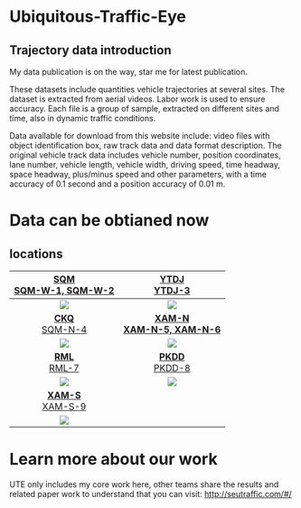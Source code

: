 # Ubiquitous-Traffic-Eye
## Trajectory data introduction
My data publication is on the way, star me for latest publication.

These datasets include quantities vehicle trajectories at several sites. The dataset is extracted from aerial videos. Labor work is used to ensure accuracy.
Each file is a group of sample, extracted on different sites and time, also in dynamic traffic conditions.

Data available for download from this website include: video files with object identification box, raw track data and data format description. The original vehicle track data includes vehicle number, position coordinates, lane number, vehicle length, vehicle width, driving speed, time headway, space headway, plus/minus speed and other parameters, with a time accuracy of 0.1 second and a position accuracy of 0.01 m.

# Data can be obtianed now

## locations

[<b>SQM</b><br />SQM-W-1, SQM-W-2](https://github.com/Ruyi-Feng/Ubiquitous-Traffic-Eye/tree/UTE/datasets/SQM)  |  [ <b>YTDJ </b><br />YTDJ-3](https://github.com/Ruyi-Feng/Ubiquitous-Traffic-Eye/tree/UTE/datasets/YTDJ/YTDJ-3)
:-------------------------:|:-------------------------:
![](https://github.com/Ruyi-Feng/Ubiquitous-Traffic-Eye/tree/UTE/datasets/SQM/blurred-map.png) | ![](https://github.com/Ruyi-Feng/Ubiquitous-Traffic-Eye/tree/UTE/datasets/YTDJ/blurred-map.png)
[<b>CKQ</b><br />SQM-N-4](https://github.com/Ruyi-Feng/Ubiquitous-Traffic-Eye/tree/UTE/datasets/CKQ/SQM-N-4) | [<b>XAM-N<br />XAM-N-5, XAM-N-6](https://github.com/Ruyi-Feng/Ubiquitous-Traffic-Eye/tree/UTE/datasets/XAM-N)
![](https://github.com/Ruyi-Feng/Ubiquitous-Traffic-Eye/tree/UTE/datasets/CKQ/blurred-map.png) | ![](https://github.com/Ruyi-Feng/Ubiquitous-Traffic-Eye/tree/UTE/datasets/XAM-N/blurred-map.png)
| [<b>RML</b><br />RML-7](https://github.com/Ruyi-Feng/Ubiquitous-Traffic-Eye/tree/UTE/datasets/RML/RML-7) |  [<b>PKDD</b><br /> PKDD-8](https://github.com/Ruyi-Feng/Ubiquitous-Traffic-Eye/tree/UTE/datasets/PKDD/PKDD-8)
![](https://github.com/Ruyi-Feng/Ubiquitous-Traffic-Eye/tree/UTE/datasets/RML/blurred-map.png) |   ![](https://github.com/Ruyi-Feng/Ubiquitous-Traffic-Eye/tree/UTE/datasets/PKDD/blurred-map.png)
| [<b>XAM-S</b><br />XAM-S-9](https://github.com/Ruyi-Feng/Ubiquitous-Traffic-Eye/tree/UTE/datasets/XAM-S/XAM-S-9) | 
![](https://github.com/Ruyi-Feng/Ubiquitous-Traffic-Eye/tree/UTE/datasets/XAM-S/blurred-map.png) |



# Learn more about our work
UTE only includes my core work here, other teams share the results and related paper work to understand that you can visit:
http://seutraffic.com/#/
